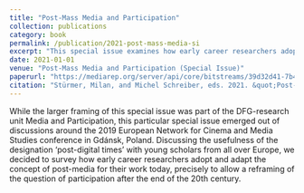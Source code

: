```yaml
---
title: "Post-Mass Media and Participation"
collection: publications
category: book
permalink: /publication/2021-post-mass-media-si
excerpt: "This special issue examines how early career researchers adopt and adapt the concept of post-media for their work today to allow a reframing of the question of participation after the end of the 20th century."
date: 2021-01-01
venue: "Post-Mass Media and Participation (Special Issue)"
paperurl: "https://mediarep.org/server/api/core/bitstreams/39d32d41-7b42-447d-bd31-a8d4e5d398a0/content"
citation: "Stürmer, Milan, and Michel Schreiber, eds. 2021. &quot;Post-Mass Media and Participation (Special Issue).&quot <i>Augenblick: Konstanzer Hefte Zur Medienwissenschaft</i>, 80."
---
```


While the larger framing of this special issue was part of the DFG-research unit Media and Participation, this particular special issue emerged out of discussions around the 2019 European Network for Cinema and Media Studies conference in Gdánsk, Poland. Discussing the usefulness of the designation ‘post-digital times’ with young scholars from all over Europe, we decided to survey how early career researchers adopt and adapt the concept of post-media for their work today, precisely to allow a reframing of the question of participation after the end of the 20th century.
